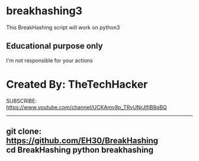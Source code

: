 # breakhashing3
This BreakHashing script will work on python3


Educational purpose only              
-------------------------------------------- 

I'm not responsible for your actions  




Created By: TheTechHacker 
================================ 
SUBSCRIBE: https://www.youtube.com/channel/UCKAmv8p_TRvUNrJlfiB8qBQ 


--------------------------------------- 
git clone: https://github.com/EH30/BreakHashing  
cd BreakHashing 
python breakhashing  
----------------------------------------
